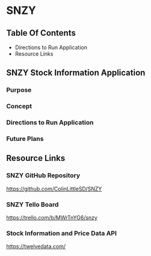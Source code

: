 # SNZY

## Table Of Contents
* Directions to Run Application
* Resource Links

## SNZY Stock Information Application
### Purpose

### Concept

### Directions to Run Application

### Future Plans

## Resource Links
### SNZY GitHub Repository
https://github.com/ColinLittleSD/SNZY

### SNZY Tello Board
https://trello.com/b/MWrTnYG6/snzy

### Stock Information and Price Data API
https://twelvedata.com/
